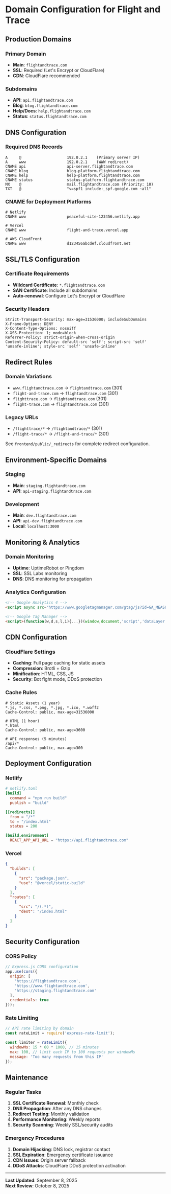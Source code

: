 # Domain Configuration for Flight and Trace

## Production Domains

### Primary Domain
- **Main**: `flightandtrace.com`
- **SSL**: Required (Let's Encrypt or CloudFlare)
- **CDN**: CloudFlare recommended

### Subdomains
- **API**: `api.flightandtrace.com` 
- **Blog**: `blog.flightandtrace.com`
- **Help/Docs**: `help.flightandtrace.com`
- **Status**: `status.flightandtrace.com`

## DNS Configuration

### Required DNS Records
```
A     @                    192.0.2.1    (Primary server IP)
A     www                  192.0.2.1    (WWW redirect)
CNAME api                  api-server.flightandtrace.com
CNAME blog                 blog-platform.flightandtrace.com
CNAME help                 help-platform.flightandtrace.com
CNAME status               status-platform.flightandtrace.com
MX    @                    mail.flightandtrace.com (Priority: 10)
TXT   @                    "v=spf1 include:_spf.google.com ~all"
```

### CNAME for Deployment Platforms
```
# Netlify
CNAME www                  peaceful-site-123456.netlify.app

# Vercel  
CNAME www                  flight-and-trace.vercel.app

# AWS CloudFront
CNAME www                  d123456abcdef.cloudfront.net
```

## SSL/TLS Configuration

### Certificate Requirements
- **Wildcard Certificate**: `*.flightandtrace.com`
- **SAN Certificate**: Include all subdomains
- **Auto-renewal**: Configure Let's Encrypt or CloudFlare

### Security Headers
```
Strict-Transport-Security: max-age=31536000; includeSubDomains
X-Frame-Options: DENY
X-Content-Type-Options: nosniff
X-XSS-Protection: 1; mode=block
Referrer-Policy: strict-origin-when-cross-origin
Content-Security-Policy: default-src 'self'; script-src 'self' 'unsafe-inline'; style-src 'self' 'unsafe-inline'
```

## Redirect Rules

### Domain Variations
- `www.flightandtrace.com` → `flightandtrace.com` (301)
- `flight-and-trace.com` → `flightandtrace.com` (301)
- `flighttrace.com` → `flightandtrace.com` (301)
- `flight-trace.com` → `flightandtrace.com` (301)

### Legacy URLs  
- `/flighttrace/*` → `/flightandtrace/*` (301)
- `/flight-trace/*` → `/flight-and-trace/*` (301)

See `frontend/public/_redirects` for complete redirect configuration.

## Environment-Specific Domains

### Staging
- **Main**: `staging.flightandtrace.com`
- **API**: `api-staging.flightandtrace.com`

### Development
- **Main**: `dev.flightandtrace.com`
- **API**: `api-dev.flightandtrace.com`
- **Local**: `localhost:3000`

## Monitoring & Analytics

### Domain Monitoring
- **Uptime**: UptimeRobot or Pingdom
- **SSL**: SSL Labs monitoring
- **DNS**: DNS monitoring for propagation

### Analytics Configuration
```html
<!-- Google Analytics 4 -->
<script async src="https://www.googletagmanager.com/gtag/js?id=GA_MEASUREMENT_ID"></script>

<!-- Google Tag Manager -->
<script>(function(w,d,s,l,i){...})(window,document,'script','dataLayer','GTM-ID');</script>
```

## CDN Configuration

### CloudFlare Settings
- **Caching**: Full page caching for static assets
- **Compression**: Brotli + Gzip
- **Minification**: HTML, CSS, JS
- **Security**: Bot fight mode, DDoS protection

### Cache Rules
```
# Static Assets (1 year)
*.js, *.css, *.png, *.jpg, *.ico, *.woff2
Cache-Control: public, max-age=31536000

# HTML (1 hour)  
*.html
Cache-Control: public, max-age=3600

# API responses (5 minutes)
/api/*
Cache-Control: public, max-age=300
```

## Deployment Configuration

### Netlify
```toml
# netlify.toml
[build]
  command = "npm run build"
  publish = "build"

[[redirects]]
  from = "/*"
  to = "/index.html"
  status = 200

[build.environment]
  REACT_APP_API_URL = "https://api.flightandtrace.com"
```

### Vercel
```json
{
  "builds": [
    {
      "src": "package.json",
      "use": "@vercel/static-build"
    }
  ],
  "routes": [
    {
      "src": "/(.*)",
      "dest": "/index.html"
    }
  ]
}
```

## Security Configuration

### CORS Policy
```javascript
// Express.js CORS configuration
app.use(cors({
  origin: [
    'https://flightandtrace.com',
    'https://www.flightandtrace.com',
    'https://staging.flightandtrace.com'
  ],
  credentials: true
}));
```

### Rate Limiting
```javascript
// API rate limiting by domain
const rateLimit = require('express-rate-limit');

const limiter = rateLimit({
  windowMs: 15 * 60 * 1000, // 15 minutes
  max: 100, // limit each IP to 100 requests per windowMs
  message: 'Too many requests from this IP'
});
```

## Maintenance

### Regular Tasks
1. **SSL Certificate Renewal**: Monthly check
2. **DNS Propagation**: After any DNS changes
3. **Redirect Testing**: Monthly validation
4. **Performance Monitoring**: Weekly reports
5. **Security Scanning**: Weekly SSL/security audits

### Emergency Procedures
1. **Domain Hijacking**: DNS lock, registrar contact
2. **SSL Expiration**: Emergency certificate issuance  
3. **CDN Issues**: Origin server fallback
4. **DDoS Attacks**: CloudFlare DDoS protection activation

---

**Last Updated**: September 8, 2025  
**Next Review**: October 8, 2025